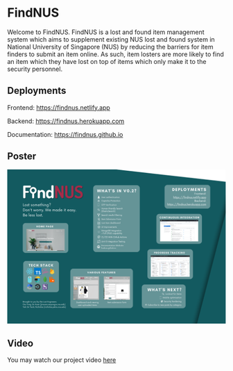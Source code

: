 # FindNUS

Welcome to FindNUS. FindNUS is a lost and found item management system which aims to supplement existing NUS lost and found system in National University of Singapore (NUS) by reducing the barriers for item finders to submit an item online. As such, item losters are more likely to find an item which they have lost on top of items which only make it to the security personnel.

## Deployments

Frontend: https://findnus.netlify.app

Backend: https://findnus.herokuapp.com

Documentation: https://findnus.github.io

## Poster

![FindNUS Project Poster](/profile/img/5014.png)

## Video

You may watch our project video [here](https://drive.google.com/file/d/1kmdSASvO5bZKELHSHOX8NoBH66j-_Njk/view?usp=sharing)

